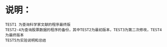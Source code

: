 #    说明：
    TEST1 为查询科学家文献的程序最终版
    TEST2-4为查询股票数据的程序的备份，其中TEST2为最初版本，TEST3为第二次修改，TEST4为最终版本
    TEST5为实验说明和总结